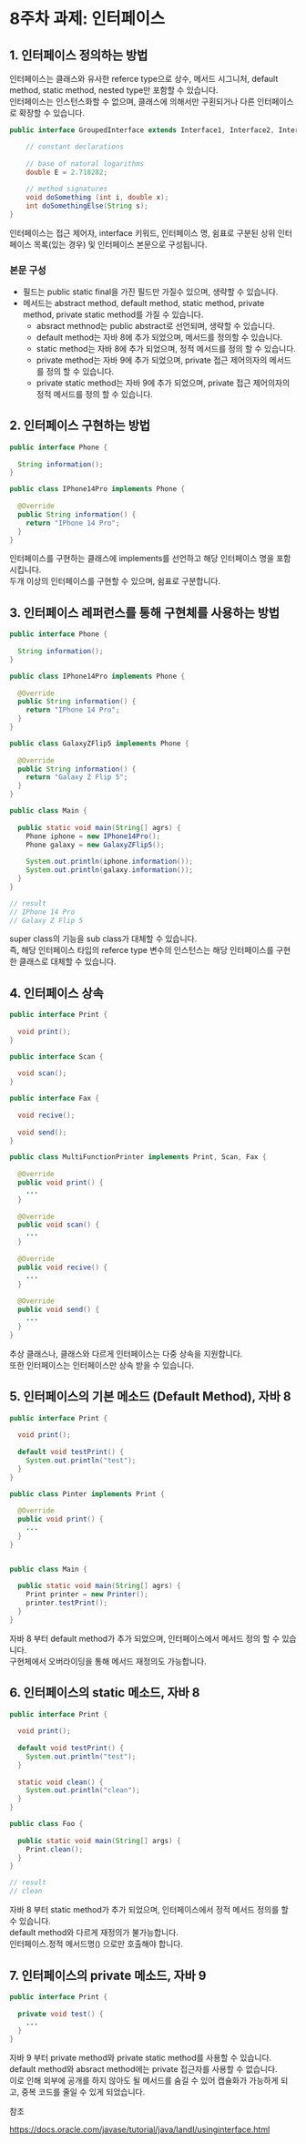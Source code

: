 # 8주차 과제: 인터페이스



## 1. 인터페이스 정의하는 방법

인터페이스는 클래스와 유사한 referce type으로 상수, 메서드 시그니처, default method, static method, nested type만 포함할 수 있습니다.  
인터페이스는 인스턴스화할 수 없으며, 클래스에 의해서만 구횐되거나 다른 인터페이스로 확장할 수 있습니다.  

```java
public interface GroupedInterface extends Interface1, Interface2, Interface3 {

    // constant declarations
    
    // base of natural logarithms
    double E = 2.718282;
 
    // method signatures
    void doSomething (int i, double x);
    int doSomethingElse(String s);
}
```

인터페이스는 접근 제어자, interface 키워드, 인터페이스 명,  쉼표로 구분된 상위 인터페이스 목록(있는 경우) 및 인터페이스 본문으로 구성됩니다.

### 본문 구성

- 필드는 public static final을 가진 필드만 가질수 있으며, 생략할 수 있습니다.
- 메서드는 abstract method, default method, static method, private method, private static method를 가질 수 있습니다.
    - absract methnod는 public abstract로 선언되며, 생략할 수 있습니다.
    - default method는 자바 8에 추가 되었으며, 메서드를 정의할 수 있습니다.
    - static method는 자바 8에 추가 되었으며, 정적 메서드를 정의 할 수 있습니다.
    - private method는 자바 9에 추가 되었으며, private 접근 제어의자의 메서드를 정의 할 수 있습니다.
    - private static method는 자바 9에 추가 되었으며, private 접근 제어의자의 정적 메서드를 정의 할 수 있습니다.



## 2. 인터페이스 구현하는 방법

```java
public interface Phone {
  
  String information();
}

public class IPhone14Pro implements Phone {
  
  @Override
  public String information() {
    return "IPhone 14 Pro";
  }
}
```

인터페이스를 구현하는 클래스에 implements를 선언하고 해당 인터페이스 명을 포함시킵니다.  
두개 이상의 인터페이스를 구현할 수 있으며, 쉼표로 구분합니다.



## 3. 인터페이스 레퍼런스를 통해 구현체를 사용하는 방법

```java
public interface Phone {
  
  String information();
}

public class IPhone14Pro implements Phone {
  
  @Override
  public String information() {
    return "IPhone 14 Pro";
  }
}

public class GalaxyZFlip5 implements Phone {
  
  @Override
  public String information() {
    return "Galaxy Z Flip 5";
  }
}

public class Main {
  
  public static void main(String[] agrs) {
    Phone iphone = new IPhone14Pro();
    Phone galaxy = new GalaxyZFlip5();
    
    System.out.println(iphone.information());
    System.out.println(galaxy.information());
  }
}

// result
// IPhone 14 Pro
// Galaxy Z Flip 5
```

super class의 기능을 sub class가 대체할 수 있습니다.  
즉, 해당 인터페이스 타입의 referce type 변수의 인스턴스는 해당 인터페이스를 구현한 클래스로 대체할 수 있습니다.



## 4. 인터페이스 상속

```java
public interface Print {
  
  void print();
}

public interface Scan {
  
  void scan();
}

public interface Fax {
  
  void recive();
  
  void send();
}

public class MultiFunctionPrinter implements Print, Scan, Fax {
  
  @Override
  public void print() {
    ...
  }
  
  @Override
  public void scan() {
    ...
  }
  
  @Override
  public void recive() {
    ...
  }
  
  @Override
  public void send() {
    ...
  }
}


```

 추상 클래스나, 클래스와 다르게 인터페이스는 다중 상속을 지원합니다.  
또한 인터페이스는 인터페이스만 상속 받을 수 있습니다.



## 5. 인터페이스의 기본 메소드 (Default Method), 자바 8

```java
public interface Print {
  
  void print();
  
  default void testPrint() {
  	System.out.println("test");
  }
}

public class Pinter implements Print {
  
  @Override
  public void print() {
    ...
  }
}


public class Main {
  
  public static void main(String[] agrs) {
    Print printer = new Printer();
    printer.testPrint();
  }
}
```

자바 8 부터 default method가 추가 되었으며, 인터페이스에서 메서드 정의 할 수 있습니다.  
구현체에서 오버라이딩을 통해 메서드 재정의도 가능합니다.



## 6. 인터페이스의 static 메소드, 자바 8

```java
public interface Print {
  
  void print();
  
  default void testPrint() {
  	System.out.println("test");
  }
  
  static void clean() {
    System.out.println("clean");
  }
}

public class Foo {
  
  public static void main(String[] args) {
    Print.clean();
  }
}

// result
// clean
```

자바 8 부터 static method가 추가 되었으며, 인터페이스에서 정적 메서드 정의를 할 수 있습니다.  
default method와 다르게 재정의가 불가능합니다.  
인터페이스.정적 메서드명() 으로만 호출해야 합니다.



## 7. 인터페이스의 private 메소드, 자바 9

```java
public interface Print {
 
  private void test() {
    ...
  }
}
```

자바 9 부터 private method와 private static method를 사용할 수 있습니다.  
default method와 absract method에는 private 접근자를 사용할 수 없습니다.  
이로 인해 외부에 공개를 하지 않아도 될 메서드를 숨길 수 있어 캡슐화가 가능하게 되고, 중복 코드를 줄일 수 있게 되었습니다.



참조

https://docs.oracle.com/javase/tutorial/java/IandI/usinginterface.html